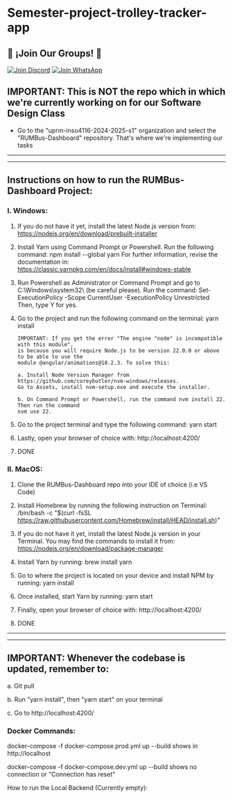 # Semester-project-trolley-tracker-app

## 🎉 ¡Join Our Groups! 🚀 
[![Join Discord](https://img.shields.io/badge/Join_Discord-7289DA?style=for-the-badge&logo=discord&logoColor=white)](https://discord.gg/u3KT8zJm)
[![Join WhatsApp](https://img.shields.io/badge/Join_WhatsApp-25D366?style=for-the-badge&logo=whatsapp&logoColor=white)](https://chat.whatsapp.com/KcCF9TWb9BM1R5ifLV03D5)


## IMPORTANT: This is NOT the repo which in which we're currently working on for our Software Design Class

- Go to the "uprm-inso4116-2024-2025-s1" organization and select the "RUMBus-Dashboard" repository. That's where we're implementing our tasks


----------------------------------------------------------------
----------------------------------------------------------------


## Instructions on how to run the RUMBus-Dashboard Project:

### I. Windows:

1.  If you do not have it yet, install the latest Node.js version from:
    https://nodejs.org/en/download/prebuilt-installer

2.  Install Yarn using Command Prompt or Powershell.
    Run the following command: npm install --global yarn
    For further information, revise the documentation in:
    https://classic.yarnpkg.com/en/docs/install#windows-stable

3.  Run Powershell as Administrator or Command Prompt and
    go to C:\Windows\system32\ (be careful please). Run the command:
    Set-ExecutionPolicy -Scope CurrentUser -ExecutionPolicy Unrestricted
    Then, type Y for yes.

4.  Go to the project and run the following command on the terminal:
    yarn install

        IMPORTANT: If you get the error "The engine "node" is incompatible with this module",
        is because you will require Node.js to be version 22.0.0 or above to be able to use the
        module @angular/animations@18.2.3. To solve this:

        a. Install Node Version Manager from https://github.com/coreybutler/nvm-windows/releases.
        Go to Assets, install nvm-setup.exe and execute the installer.

        b. On Command Prompt or Powershell, run the command nvm install 22. Then run the command
        nvm use 22.

5. Go to the project terminal and type the following command:
    yarn start

6.  Lastly, open your browser of choice with: http://localhost:4200/

7.  DONE

### II. MacOS:

1. Clone the RUMBus-Dashboard repo into your IDE of choice (i.e VS Code)

2. Install Homebrew by running the following instruction on Terminal:
   /bin/bash -c "$(curl -fsSL https://raw.githubusercontent.com/Homebrew/install/HEAD/install.sh)"

3. If you do not have it yet, install the latest Node.js version in your Terminal. 
   You may find the commands to install it from: https://nodejs.org/en/download/package-manager

4. Install Yarn by running: brew install yarn

5. Go to where the project is located on your device and install NPM
   by running: yarn install

6. Once installed, start Yarn by running: yarn start

7. Finally, open your browser of choice with: http://localhost:4200/

8. DONE

----------------------------------------------------------------
----------------------------------------------------------------

## IMPORTANT: Whenever the codebase is updated, remember to:

   a. Git pull
   
   b. Run "yarn install", then "yarn start" on your terminal
   
   c. Go to http://localhost:4200/

### Docker Commands:

docker-compose -f docker-compose.prod.yml up --build
shows in http://localhost

docker-compose -f docker-compose.dev.yml up --build
shows no connection or "Connection has reset"

How to run the Local Backend (Currently empty):

